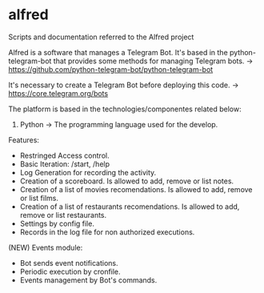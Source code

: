 # alfred
Scripts and documentation referred to the Alfred project

Alfred is a software that manages a Telegram Bot. It's based in the python-telegram-bot that provides some methods for managing Telegram bots. -> https://github.com/python-telegram-bot/python-telegram-bot

It's necessary to create a Telegram Bot before deploying this code. -> https://core.telegram.org/bots

The platform is based in the technologies/componentes related below:

1. Python -> The programming language used for the develop.

Features:
  - Restringed Access control.
  - Basic Iteration: /start, /help
  - Log Generation for recording the activity.
  - Creation of a scoreboard. Is allowed to add, remove or list notes.
  - Creation of a list of movies recomendations. Is allowed to add, remove or list films.
  - Creation of a list of restaurants recomendations. Is allowed to add, remove or list restaurants.
  - Settings by config file.
  - Records in the log file for non authorized executions.

(NEW) Events module:
  - Bot sends event notifications.
  - Periodic execution by cronfile.
  - Events management by Bot's commands.
